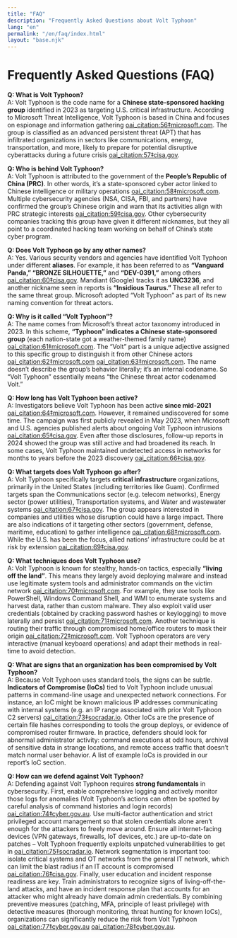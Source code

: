 ```yaml
---
title: "FAQ"
description: "Frequently Asked Questions about Volt Typhoon"
lang: "en"
permalink: "/en/faq/index.html"
layout: "base.njk"
---
```


# Frequently Asked Questions (FAQ)

**Q: What is Volt Typhoon?**  
A: Volt Typhoon is the code name for a **Chinese state-sponsored hacking group** identified in 2023 as targeting U.S. critical infrastructure. According to Microsoft Threat Intelligence, Volt Typhoon is based in China and focuses on espionage and information gathering [oai_citation:56‡microsoft.com](https://www.microsoft.com/en-us/security/blog/2023/05/24/volt-typhoon-targets-us-critical-infrastructure-with-living-off-the-land-techniques/#:~:text=Microsoft%20has%20uncovered%20stealthy%20and,Asia%20region%20during%20future%20crises). The group is classified as an advanced persistent threat (APT) that has infiltrated organizations in sectors like communications, energy, transportation, and more, likely to prepare for potential disruptive cyberattacks during a future crisis [oai_citation:57‡cisa.gov](https://www.cisa.gov/news-events/cybersecurity-advisories/aa24-038a#:~:text=The%20U,S).

**Q: Who is behind Volt Typhoon?**  
A: Volt Typhoon is attributed to the government of the **People’s Republic of China (PRC)**. In other words, it’s a state-sponsored cyber actor linked to Chinese intelligence or military operations [oai_citation:58‡microsoft.com](https://www.microsoft.com/en-us/security/blog/2023/05/24/volt-typhoon-targets-us-critical-infrastructure-with-living-off-the-land-techniques/#:~:text=Microsoft%20has%20uncovered%20stealthy%20and,Asia%20region%20during%20future%20crises). Multiple cybersecurity agencies (NSA, CISA, FBI, and partners) have confirmed the group’s Chinese origin and warn that its activities align with PRC strategic interests [oai_citation:59‡cisa.gov](https://www.cisa.gov/news-events/cybersecurity-advisories/aa24-038a#:~:text=The%20U,S). Other cybersecurity companies tracking this group have given it different nicknames, but they all point to a coordinated hacking team working on behalf of China’s state cyber program.

**Q: Does Volt Typhoon go by any other names?**  
A: Yes. Various security vendors and agencies have identified Volt Typhoon under different **aliases**. For example, it has been referred to as **“Vanguard Panda,” “BRONZE SILHOUETTE,”** and **“DEV-0391,”** among others [oai_citation:60‡cisa.gov](https://www.cisa.gov/news-events/cybersecurity-advisories/aa24-038a#:~:text=observations%20from%20the%20U,UNC3236%2C%20Voltzite%2C%20and%20Insidious%20Taurus). Mandiant (Google) tracks it as **UNC3236**, and another nickname seen in reports is **“Insidious Taurus.”** These all refer to the same threat group. Microsoft adopted “Volt Typhoon” as part of its new naming convention for threat actors.

**Q: Why is it called “Volt Typhoon”?**  
A: The name comes from Microsoft’s threat actor taxonomy introduced in 2023. In this scheme, **“Typhoon” indicates a Chinese state-sponsored group** (each nation-state got a weather-themed family name) [oai_citation:61‡microsoft.com](https://www.microsoft.com/en-us/security/blog/2023/04/18/microsoft-shifts-to-a-new-threat-actor-naming-taxonomy/#:~:text=In%20our%20new%20taxonomy%2C%20threat,in%20the%20new%20naming%20convention). The “Volt” part is a unique adjective assigned to this specific group to distinguish it from other Chinese actors [oai_citation:62‡microsoft.com](https://www.microsoft.com/en-us/security/blog/2023/04/18/microsoft-shifts-to-a-new-threat-actor-naming-taxonomy/#:~:text=In%20our%20new%20taxonomy%2C%20threat,in%20the%20new%20naming%20convention) [oai_citation:63‡microsoft.com](https://www.microsoft.com/en-us/security/blog/2023/04/18/microsoft-shifts-to-a-new-threat-actor-naming-taxonomy/#:~:text=Threat%20actors%20within%20the%20same,works%20for%20Russia%20and%20Iran). The name doesn’t describe the group’s behavior literally; it’s an internal codename. So “Volt Typhoon” essentially means “the Chinese threat actor codenamed Volt.”

**Q: How long has Volt Typhoon been active?**  
A: Investigators believe Volt Typhoon has been active **since mid-2021** [oai_citation:64‡microsoft.com](https://www.microsoft.com/en-us/security/blog/2023/05/24/volt-typhoon-targets-us-critical-infrastructure-with-living-off-the-land-techniques/#:~:text=Volt%20Typhoon%20has%20been%20active,our%20visibility%20into%20these%20threats). However, it remained undiscovered for some time. The campaign was first publicly revealed in May 2023, when Microsoft and U.S. agencies published alerts about ongoing Volt Typhoon intrusions [oai_citation:65‡cisa.gov](https://www.cisa.gov/news-events/cybersecurity-advisories/aa24-038a#:~:text=In%20May%202023%2C%20the%20authoring,and%20its%20territories%2C%20including%20Guam). Even after those disclosures, follow-up reports in 2024 showed the group was still active and had broadened its reach. In some cases, Volt Typhoon maintained undetected access in networks for months to years before the 2023 discovery [oai_citation:66‡cisa.gov](https://www.cisa.gov/news-events/cybersecurity-advisories/aa24-038a#:~:text=cyber%20activity%20when%20targeting%20critical,and%20understanding%20the%20target%20environment).

**Q: What targets does Volt Typhoon go after?**  
A: Volt Typhoon specifically targets **critical infrastructure** organizations, primarily in the United States (including territories like Guam). Confirmed targets span the Communications sector (e.g. telecom networks), Energy sector (power utilities), Transportation systems, and Water and wastewater systems [oai_citation:67‡cisa.gov](https://www.cisa.gov/news-events/cybersecurity-advisories/aa24-038a#:~:text=The%20U,S). The group appears interested in companies and utilities whose disruption could have a large impact. There are also indications of it targeting other sectors (government, defense, maritime, education) to gather intelligence [oai_citation:68‡microsoft.com](https://www.microsoft.com/en-us/security/blog/2023/05/24/volt-typhoon-targets-us-critical-infrastructure-with-living-off-the-land-techniques/#:~:text=Volt%20Typhoon%20has%20been%20active,our%20visibility%20into%20these%20threats). While the U.S. has been the focus, allied nations’ infrastructure could be at risk by extension [oai_citation:69‡cisa.gov](https://www.cisa.gov/news-events/cybersecurity-advisories/aa24-038a#:~:text=States%20and%20its%20territories%2C%20including,sponsored%20actors%20is).

**Q: What techniques does Volt Typhoon use?**  
A: Volt Typhoon is known for stealthy, hands-on tactics, especially **“living off the land”**. This means they largely avoid deploying malware and instead use legitimate system tools and administrator commands on the victim network [oai_citation:70‡microsoft.com](https://www.microsoft.com/en-us/security/blog/2023/05/24/volt-typhoon-targets-us-critical-infrastructure-with-living-off-the-land-techniques/#:~:text=To%20achieve%20their%20objective%2C%20the,C2%29%20channel). For example, they use tools like PowerShell, Windows Command Shell, and WMI to enumerate systems and harvest data, rather than custom malware. They also exploit valid user credentials (obtained by cracking password hashes or keylogging) to move laterally and persist [oai_citation:71‡microsoft.com](https://www.microsoft.com/en-us/security/blog/2023/05/24/volt-typhoon-targets-us-critical-infrastructure-with-living-off-the-land-techniques/#:~:text=To%20achieve%20their%20objective%2C%20the,C2%29%20channel). Another technique is routing their traffic through compromised home/office routers to mask their origin [oai_citation:72‡microsoft.com](https://www.microsoft.com/en-us/security/blog/2023/05/24/volt-typhoon-targets-us-critical-infrastructure-with-living-off-the-land-techniques/#:~:text=,C2%29%20channel). Volt Typhoon operators are very interactive (manual keyboard operations) and adapt their methods in real-time to avoid detection.

**Q: What are signs that an organization has been compromised by Volt Typhoon?**  
A: Because Volt Typhoon uses standard tools, the signs can be subtle. **Indicators of Compromise (IoCs)** tied to Volt Typhoon include unusual patterns in command-line usage and unexpected network connections. For instance, an IoC might be known malicious IP addresses communicating with internal systems (e.g. an IP range associated with prior Volt Typhoon C2 servers) [oai_citation:73‡socradar.io](https://socradar.io/apt-profile-volt-typhoon/#:~:text=IoCs%20Related%20to%20Volt%20Typhoon). Other IoCs are the presence of certain file hashes corresponding to tools the group deploys, or evidence of compromised router firmware. In practice, defenders should look for abnormal administrator activity: command executions at odd hours, archival of sensitive data in strange locations, and remote access traffic that doesn’t match normal user behavior. A list of example IoCs is provided in our report’s IoC section.

**Q: How can we defend against Volt Typhoon?**  
A: Defending against Volt Typhoon requires **strong fundamentals** in cybersecurity. First, enable comprehensive logging and actively monitor those logs for anomalies (Volt Typhoon’s actions can often be spotted by careful analysis of command histories and login records) [oai_citation:74‡cyber.gov.au](https://www.cyber.gov.au/about-us/view-all-content/alerts-and-advisories/prc-state-sponsored-cyber-activity_actions-for-critical-infrastructure-leaders#:~:text=,need%20to%20effectively%20detect%20compromise). Use multi-factor authentication and strict privileged account management so that stolen credentials alone aren’t enough for the attackers to freely move around. Ensure all internet-facing devices (VPN gateways, firewalls, IoT devices, etc.) are up-to-date on patches – Volt Typhoon frequently exploits unpatched vulnerabilities to get in [oai_citation:75‡socradar.io](https://socradar.io/apt-profile-volt-typhoon/#:~:text=Exploiting%20Known%20Vulnerabilities%3A%20The%20group,gaining%20unauthorized%20access%20to%20systems). Network segmentation is important too: isolate critical systems and OT networks from the general IT network, which can limit the blast radius if an IT account is compromised [oai_citation:76‡cisa.gov](https://www.cisa.gov/news-events/cybersecurity-advisories/aa24-038a#:~:text=The%20U,S). Finally, user education and incident response readiness are key. Train administrators to recognize signs of living-off-the-land attacks, and have an incident response plan that accounts for an attacker who might already have domain admin credentials. By combining preventive measures (patching, MFA, principle of least privilege) with detective measures (thorough monitoring, threat hunting for known IoCs), organizations can significantly reduce the risk from Volt Typhoon [oai_citation:77‡cyber.gov.au](https://www.cyber.gov.au/about-us/view-all-content/alerts-and-advisories/prc-state-sponsored-cyber-activity_actions-for-critical-infrastructure-leaders#:~:text=,need%20to%20effectively%20detect%20compromise) [oai_citation:78‡cyber.gov.au](https://www.cyber.gov.au/about-us/view-all-content/alerts-and-advisories/prc-state-sponsored-cyber-activity_actions-for-critical-infrastructure-leaders#:~:text=,Ensuring%20comprehensive%20and).
